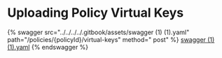 # Uploading Policy Virtual Keys

{% swagger src="../../../../.gitbook/assets/swagger (1) (1).yaml" path="/policies/{policyId}/virtual-keys" method="
post" %}
[swagger (1) (1).yaml](<../../../../.gitbook/assets/swagger (1) (1).yaml>)
{% endswagger %}
